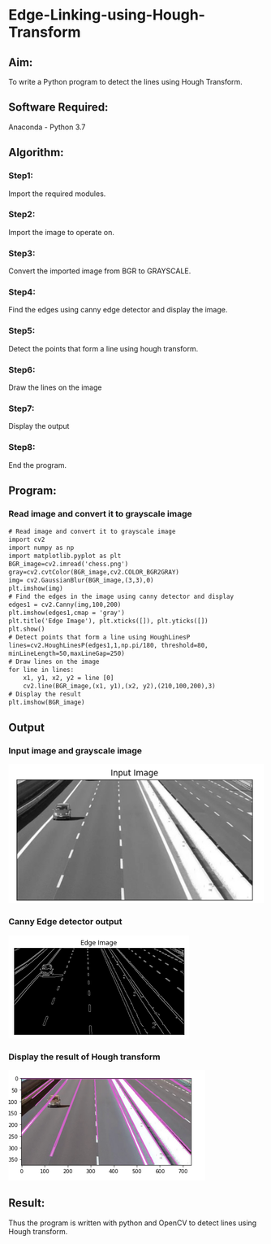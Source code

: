 # Edge-Linking-using-Hough-Transform
## Aim:
To write a Python program to detect the lines using Hough Transform.

## Software Required:
Anaconda - Python 3.7

## Algorithm:
### Step1:
Import the required modules.

### Step2:
Import the image to operate on.

### Step3:
Convert the imported image from BGR to GRAYSCALE.

### Step4:
Find the edges using canny edge detector and display the image.

### Step5:
Detect the points that form a line using hough transform.

### Step6:
Draw the lines on the image

### Step7:
Display the output

### Step8:
End the program.
## Program:

### Read image and convert it to grayscale image
```
# Read image and convert it to grayscale image
import cv2
import numpy as np
import matplotlib.pyplot as plt
BGR_image=cv2.imread('chess.png')
gray=cv2.cvtColor(BGR_image,cv2.COLOR_BGR2GRAY)
img= cv2.GaussianBlur(BGR_image,(3,3),0)
plt.imshow(img)
# Find the edges in the image using canny detector and display
edges1 = cv2.Canny(img,100,200)
plt.imshow(edges1,cmap = 'gray')
plt.title('Edge Image'), plt.xticks([]), plt.yticks([])
plt.show()
# Detect points that form a line using HoughLinesP
lines=cv2.HoughLinesP(edges1,1,np.pi/180, threshold=80, minLineLength=50,maxLineGap=250)
# Draw lines on the image
for line in lines:
    x1, y1, x2, y2 = line [0] 
    cv2.line(BGR_image,(x1, y1),(x2, y2),(210,100,200),3)
# Display the result
plt.imshow(BGR_image)
```
## Output
### Input image and grayscale image
![](1.png)
### Canny Edge detector output
![](2.png)
### Display the result of Hough transform
![](3.png)
## Result:
Thus the program is written with python and OpenCV to detect lines using Hough transform. 
